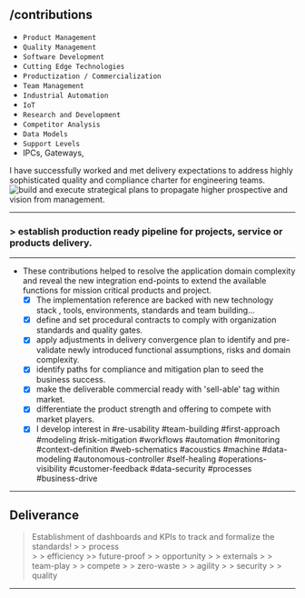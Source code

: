 
##  /contributions
 - `Product Management`
 - `Quality Management`
 - `Software Development`
 - `Cutting Edge Technologies`
 - `Productization / Commercialization`
 - `Team Management`
 - `Industrial Automation `
 - `IoT`
 - `Research and Development`
 - `Competitor Analysis` 
 - `Data Models`
 - `Support Levels`
 - IPCs, Gateways, 

 I have successfully worked and met delivery expectations to address highly sophisticated quality and compliance charter for engineering teams.
![build and execute strategical plans to propagate higher prospective and vision from management.](https://encrypted-tbn0.gstatic.com/images?q=tbn:ANd9GcRGrxO69NuBQfY54KRwla4EuK4Ri_EODz0EKUJZfix77vdNZjTm&s)

 ----
 
### > establish production ready pipeline for projects, service or products delivery. 
-----
-	These contributions helped to resolve the application domain complexity and reveal the new integration end-points to extend the available functions for mission critical products and project. 
	 - [x]  The implementation reference are backed with new technology stack , tools, environments, standards and team building...
	 - [x]  define and set procedural contracts to comply with organization standards and quality gates.
	 - [x] apply adjustments in delivery convergence plan to identify and pre-validate newly introduced functional assumptions, risks and domain complexity.
	 - [x] identify paths for compliance and mitigation plan to seed the business success.
	 - [x]  make the deliverable commercial ready with 'sell-able' tag within market.
	 - [x] differentiate the product strength and offering to compete with market players.
	 - [x] I develop interest in #re-usability #team-building #first-approach #modeling #risk-mitigation #workflows #automation #monitoring #context-definition #web-schematics  #acoustics #machine #data-modeling #autonomous-controller #self-healing #operations-visibility #customer-feedback #data-security #processes #business-drive
----
 ## Deliverance
>	Establishment of dashboards and KPIs to track and formalize the standards!
		> > 	process  
		> > 	efficiency
		>>  	future-proof 
	> >		opportunity 
	> >		 externals 
	> > 	team-play 
	> > 	compete 
	> > 	zero-waste 
	> > 	agility 
	> > 	security 
	> > 	quality 

---
<!--stackedit_data:
eyJoaXN0b3J5IjpbLTE4MjE3MTk3MTksLTQ4NTIyOTY4Niw1ND
YwMjc3MTRdfQ==
-->